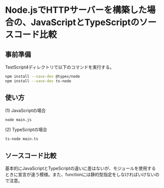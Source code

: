 # Node.jsでHTTPサーバーを構築した場合の、JavaScriptとTypeScriptのソースコード比較

## 事前準備
TestScript4ディレクトリで以下のコマンドを実行する。
```bash
npm install --save-dev @types/node
npm install --save-dev ts-node
```

## 使い方
(1) JavaScriptの場合
```bash
node main.js
```
(2) TypeScriptの場合
```bash
ts-node main.ts
```

## ソースコード比較
基本的にJavaScriptとTypeScriptの違いに差はないが、モジュールを使用するときに宣言が違う模様。また、functionには静的型指定をしなければいけないので注意。